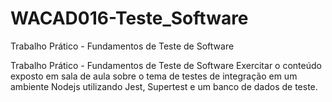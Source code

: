 # WACAD016-Teste_Software
Trabalho Prático - Fundamentos de Teste de Software

Trabalho Prático - Fundamentos de Teste de Software
Exercitar o conteúdo exposto em sala de aula sobre o tema de testes de integração em um ambiente Nodejs utilizando Jest, Supertest e um banco de dados de teste.
